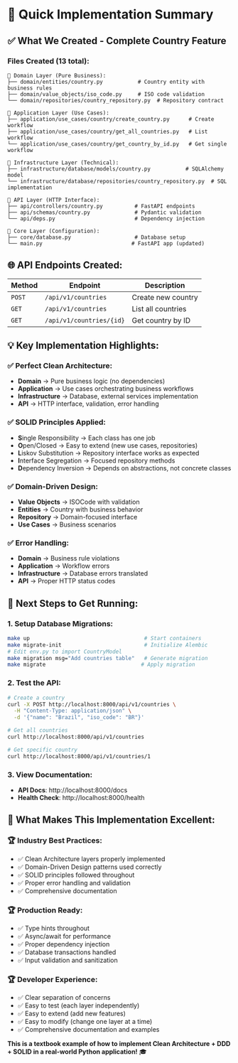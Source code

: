 # 🎯 Quick Implementation Summary

## ✅ **What We Created - Complete Country Feature**

### **Files Created (13 total):**

```
📁 Domain Layer (Pure Business):
├── domain/entities/country.py           # Country entity with business rules
├── domain/value_objects/iso_code.py     # ISO code validation
└── domain/repositories/country_repository.py  # Repository contract

📁 Application Layer (Use Cases):
├── application/use_cases/country/create_country.py      # Create workflow
├── application/use_cases/country/get_all_countries.py   # List workflow
└── application/use_cases/country/get_country_by_id.py   # Get single workflow

📁 Infrastructure Layer (Technical):
├── infrastructure/database/models/country.py           # SQLAlchemy model
└── infrastructure/database/repositories/country_repository.py  # SQL implementation

📁 API Layer (HTTP Interface):
├── api/controllers/country.py          # FastAPI endpoints
├── api/schemas/country.py              # Pydantic validation
└── api/deps.py                         # Dependency injection

📁 Core Layer (Configuration):
├── core/database.py                    # Database setup
└── main.py                            # FastAPI app (updated)
```

## 🌐 **API Endpoints Created:**

| Method | Endpoint | Description |
|--------|----------|-------------|
| `POST` | `/api/v1/countries` | Create new country |
| `GET` | `/api/v1/countries` | List all countries |
| `GET` | `/api/v1/countries/{id}` | Get country by ID |

## 💡 **Key Implementation Highlights:**

### **✅ Perfect Clean Architecture:**
- **Domain** → Pure business logic (no dependencies)
- **Application** → Use cases orchestrating business workflows  
- **Infrastructure** → Database, external services implementation
- **API** → HTTP interface, validation, error handling

### **✅ SOLID Principles Applied:**
- **S**ingle Responsibility → Each class has one job
- **O**pen/Closed → Easy to extend (new use cases, repositories)
- **L**iskov Substitution → Repository interface works as expected
- **I**nterface Segregation → Focused repository methods
- **D**ependency Inversion → Depends on abstractions, not concrete classes

### **✅ Domain-Driven Design:**
- **Value Objects** → ISOCode with validation
- **Entities** → Country with business behavior
- **Repository** → Domain-focused interface
- **Use Cases** → Business scenarios

### **✅ Error Handling:**
- **Domain** → Business rule violations
- **Application** → Workflow errors
- **Infrastructure** → Database errors translated
- **API** → Proper HTTP status codes

## 🔧 **Next Steps to Get Running:**

### **1. Setup Database Migrations:**
```bash
make up                                    # Start containers
make migrate-init                          # Initialize Alembic
# Edit env.py to import CountryModel
make migration msg="Add countries table"   # Generate migration
make migrate                              # Apply migration
```

### **2. Test the API:**
```bash
# Create a country
curl -X POST http://localhost:8000/api/v1/countries \
  -H "Content-Type: application/json" \
  -d '{"name": "Brazil", "iso_code": "BR"}'

# Get all countries  
curl http://localhost:8000/api/v1/countries

# Get specific country
curl http://localhost:8000/api/v1/countries/1
```

### **3. View Documentation:**
- **API Docs**: http://localhost:8000/docs
- **Health Check**: http://localhost:8000/health

## 🎯 **What Makes This Implementation Excellent:**

### **🏆 Industry Best Practices:**
- ✅ Clean Architecture layers properly implemented
- ✅ Domain-Driven Design patterns used correctly
- ✅ SOLID principles followed throughout
- ✅ Proper error handling and validation
- ✅ Comprehensive documentation

### **🏆 Production Ready:**
- ✅ Type hints throughout
- ✅ Async/await for performance
- ✅ Proper dependency injection
- ✅ Database transactions handled
- ✅ Input validation and sanitization

### **🏆 Developer Experience:**
- ✅ Clear separation of concerns
- ✅ Easy to test (each layer independently)
- ✅ Easy to extend (add new features)
- ✅ Easy to modify (change one layer at a time)
- ✅ Comprehensive documentation and examples

**This is a textbook example of how to implement Clean Architecture + DDD + SOLID in a real-world Python application!** 🎓
